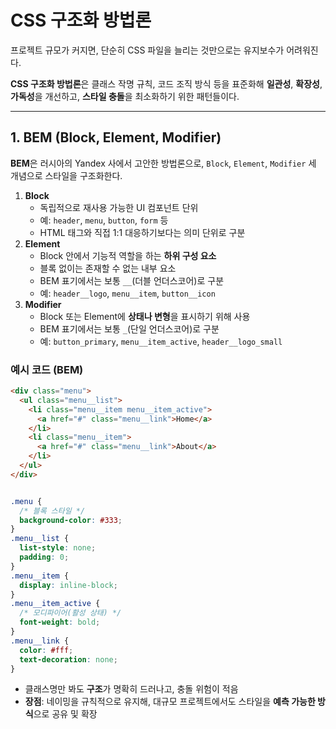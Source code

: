 # CSS 구조화 방법론

프로젝트 규모가 커지면, 단순히 CSS 파일을 늘리는 것만으로는 유지보수가 어려워진다.

**CSS 구조화 방법론**은 클래스 작명 규칙, 코드 조직 방식 등을 표준화해 **일관성**, **확장성**, **가독성**을 개선하고, **스타일 충돌**을 최소화하기 위한 패턴들이다.

---

## 1. BEM (Block, Element, Modifier)

**BEM**은 러시아의 Yandex 사에서 고안한 방법론으로, `Block`, `Element`, `Modifier` 세 개념으로 스타일을 구조화한다.

1. **Block**
    - 독립적으로 재사용 가능한 UI 컴포넌트 단위
    - 예: `header`, `menu`, `button`, `form` 등
    - HTML 태그와 직접 1:1 대응하기보다는 의미 단위로 구분
2. **Element**
    - Block 안에서 기능적 역할을 하는 **하위 구성 요소**
    - 블록 없이는 존재할 수 없는 내부 요소
    - BEM 표기에서는 보통 `__`(더블 언더스코어)로 구분
    - 예: `header__logo`, `menu__item`, `button__icon`
3. **Modifier**
    - Block 또는 Element에 **상태나 변형**을 표시하기 위해 사용
    - BEM 표기에서는 보통 `_`(단일 언더스코어)로 구분
    - 예: `button_primary`, `menu__item_active`, `header__logo_small`

### 예시 코드 (BEM)

```html
<div class="menu">
  <ul class="menu__list">
    <li class="menu__item menu__item_active">
      <a href="#" class="menu__link">Home</a>
    </li>
    <li class="menu__item">
      <a href="#" class="menu__link">About</a>
    </li>
  </ul>
</div>
```

```css

.menu {
  /* 블록 스타일 */
  background-color: #333;
}
.menu__list {
  list-style: none;
  padding: 0;
}
.menu__item {
  display: inline-block;
}
.menu__item_active {
  /* 모디파이어(활성 상태) */
  font-weight: bold;
}
.menu__link {
  color: #fff;
  text-decoration: none;
}

```

- 클래스명만 봐도 **구조**가 명확히 드러나고, 충돌 위험이 적음
- **장점**: 네이밍을 규칙적으로 유지해, 대규모 프로젝트에서도 스타일을 **예측 가능한 방식**으로 공유 및 확장